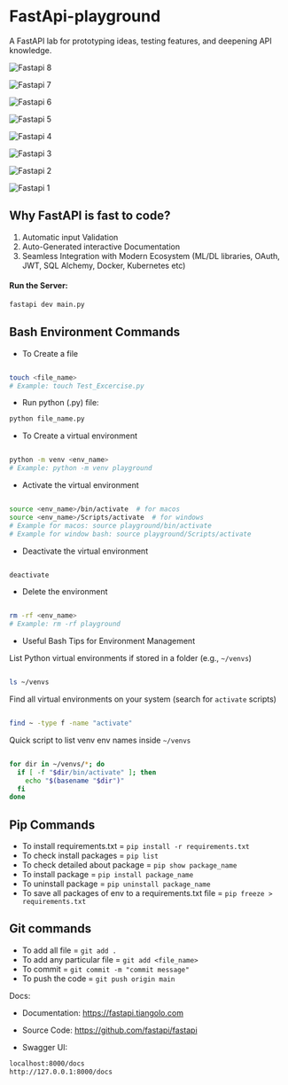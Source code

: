 # FastApi-playground
A FastAPI lab for prototyping ideas, testing features, and deepening API knowledge.

![Fastapi 8](https://github.com/user-attachments/assets/cf28c33f-eba2-4562-a1f8-ce02e09c1afa)

![Fastapi 7](https://github.com/user-attachments/assets/de5730b6-9fbe-4f2d-a061-c5eba6731f1d)

![Fastapi 6](https://github.com/user-attachments/assets/574a192d-2d68-4a30-af85-d6817e5bdf43)

![Fastapi 5](https://github.com/user-attachments/assets/08d4b9ec-d6ff-43ea-86cb-dd7061c71e3e)

![Fastapi 4](https://github.com/user-attachments/assets/380c1b44-e4ca-4c5e-af6d-47009bbad433)

![Fastapi 3](https://github.com/user-attachments/assets/21a25096-17e5-4288-b238-8dfe5c542ca2)

![Fastapi 2](https://github.com/user-attachments/assets/65a5d86e-b424-4d42-a9c8-154176f7fab9)

![Fastapi 1](https://github.com/user-attachments/assets/5bf32338-a69c-48b3-b597-fd32351ead8e)

## Why FastAPI is fast to code?

1. Automatic input Validation <br>
2. Auto-Generated interactive Documentation <br>
3. Seamless Integration with Modern Ecosystem (ML/DL libraries, OAuth, JWT, SQL Alchemy, Docker, Kubernetes etc) 

#### Run the Server:

```bash
fastapi dev main.py
```



## Bash Environment Commands

- To Create a file

```bash

touch <file_name>
# Example: touch Test_Excercise.py
```

- Run python (.py) file:

```bash
python file_name.py

```

- To Create a virtual environment

```bash

python -m venv <env_name>
# Example: python -m venv playground
```

- Activate the virtual environment

```bash

source <env_name>/bin/activate  # for macos
source <env_name>/Scripts/activate  # for windows
# Example for macos: source playground/bin/activate
# Example for window bash: source playground/Scripts/activate
```
- Deactivate the virtual environment

```bash

deactivate
```

- Delete the environment

```bash

rm -rf <env_name>
# Example: rm -rf playground
```

- Useful Bash Tips for Environment Management

List Python virtual environments if stored in a folder (e.g., `~/venvs`)

```bash

ls ~/venvs
```

Find all virtual environments on your system (search for `activate` scripts)

```bash

find ~ -type f -name "activate"
```

Quick script to list venv env names inside `~/venvs`

```bash

for dir in ~/venvs/*; do
  if [ -f "$dir/bin/activate" ]; then
    echo "$(basename "$dir")"
  fi
done
```

## Pip Commands

- To install requirements.txt = `pip install -r requirements.txt`
- To check install packages = `pip list`
- To check detailed about package = `pip show package_name`
- To install package = `pip install package_name`
- To uninstall package = `pip uninstall package_name`
- To save all packages of env to a requirements.txt file = `pip freeze > requirements.txt`

## Git commands

- To add all file = `git add .`
- To add any particular file = `git add <file_name>`
- To commit = `git commit -m "commit message"`
- To push the code = `git push origin main`

Docs:

- Documentation: https://fastapi.tiangolo.com
- Source Code: https://github.com/fastapi/fastapi

-  Swagger UI:

```bash
localhost:8000/docs
http://127.0.0.1:8000/docs
```

